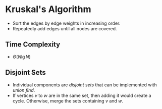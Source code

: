 # Kruskal's Algorithm

- Sort the edges by edge weights in increasing order.
- Repeatedly add edges until all nodes are covered.

## Time Complexity

- $\Theta(N \lg N)$

## Disjoint Sets

- Individual components are *disjoint sets* that can be implemented with *union find*.
- If vertices $v$ to $w$ are in the same set, then adding it would create a cycle. Otherwise, merge the sets containing $v$ and $w$.
